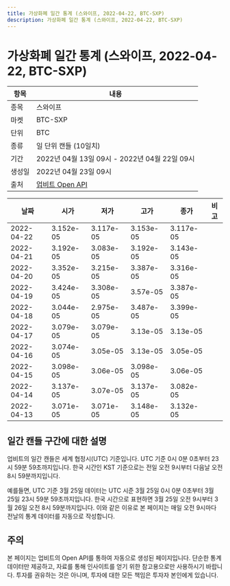 ```yaml
---
title: 가상화폐 일간 통계 (스와이프, 2022-04-22, BTC-SXP)
description: 가상화폐 일간 통계 (스와이프, 2022-04-22, BTC-SXP)
---
```



가상화폐 일간 통계 (스와이프, 2022-04-22, BTC-SXP)
===

|항목|내용|
|--|--|
|종목|스와이프|
|마켓|BTC-SXP|
|단위|BTC|
|종류|일 단위 캔들 (10일치)|
|기간|2022년 04월 13일 09시 - 2022년 04월 22일 09시|
|생성일|2022년 04월 23일 09시|
|출처|[업비트 Open API](https://docs.upbit.com)|


|날짜|시가|저가|고가|종가|비고|
|--|--|--|--|--|--|
|2022-04-22|3.152e-05|3.117e-05|3.153e-05|3.117e-05|    |
|2022-04-21|3.192e-05|3.083e-05|3.192e-05|3.143e-05|    |
|2022-04-20|3.352e-05|3.215e-05|3.387e-05|3.316e-05|    |
|2022-04-19|3.424e-05|3.308e-05|3.57e-05|3.387e-05|    |
|2022-04-18|3.044e-05|2.975e-05|3.487e-05|3.399e-05|    |
|2022-04-17|3.079e-05|3.079e-05|3.13e-05|3.13e-05|    |
|2022-04-16|3.074e-05|3.05e-05|3.13e-05|3.05e-05|    |
|2022-04-15|3.098e-05|3.06e-05|3.098e-05|3.06e-05|    |
|2022-04-14|3.137e-05|3.07e-05|3.137e-05|3.082e-05|    |
|2022-04-13|3.071e-05|3.071e-05|3.148e-05|3.132e-05|    |


일간 캔들 구간에 대한 설명
---


업비트의 일간 캔들은 세계 협정시(UTC) 기준입니다. 
UTC 기준 0시 0분 0초부터 23시 59분 59초까지입니다. 
한국 시간인 KST 기준으로는 전일 오전 9시부터 다음날 오전 8시 59분까지입니다. 


예를들면, UTC 기준 3월 25일 데이터는 UTC 시준 3월 25일 0시 0분 0초부터 3월 25일 23시 59분 59초까지입니다. 
한국 시간으로 표현하면 3월 25일 오전 9시부터 3월 26일 오전 8시 59분까지입니다. 
이와 같은 이유로 본 페이지는 매일 오전 9시마다 전날의 통계 데이터를 자동으로 작성합니다. 


주의
---


본 페이지는 업비트의 Open API를 통하여 자동으로 생성된 페이지입니다. 
단순한 통계 데이터만 제공하고, 자료를 통해 인사이트를 얻기 위한 참고용으로만 사용하시기 바랍니다. 
투자를 권유하는 것은 아니며, 투자에 대한 모든 책임은 투자자 본인에게 있습니다. 
